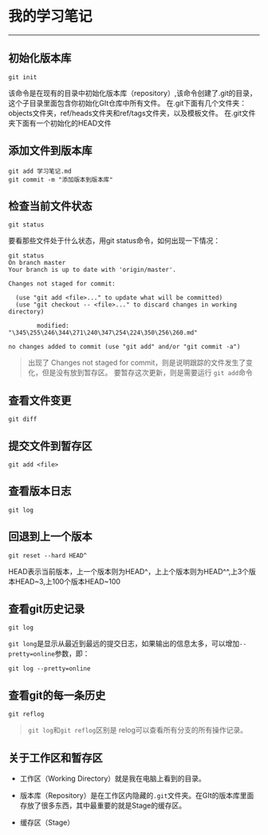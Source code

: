 # 我的学习笔记 #

---
## 初始化版本库 ##


```
git init
```

该命令是在现有的目录中初始化版本库（repository）,该命令创建了.git的目录，这个子目录里面包含你初始化GIt仓库中所有文件。
在.git下面有几个文件夹： objects文件夹，ref/heads文件夹和ref/tags文件夹，以及模板文件。
在.git文件夹下面有一个初始化的HEAD文件

## 添加文件到版本库 ##

```
git add 学习笔记.md
git commit -m "添加版本到版本库"
```


## 检查当前文件状态 ##
```
git status
```

要看那些文件处于什么状态，用git status命令，如何出现一下情况：
```
git status
On branch master
Your branch is up to date with 'origin/master'.

Changes not staged for commit:

  (use "git add <file>..." to update what will be committed)
  (use "git checkout -- <file>..." to discard changes in working directory)

        modified:   "\345\255\246\344\271\240\347\254\224\350\256\260.md"

no changes added to commit (use "git add" and/or "git commit -a")
```
> 出现了 Changes not staged for commit，则是说明跟踪的文件发生了变化，但是没有放到暂存区。
> 要暂存这次更新，则是需要运行 ```git add```命令


## 查看文件变更 ##
```shell
git diff
```


## 提交文件到暂存区 ##

```shell
git add <file>
```


## 查看版本日志 ##
```shell
git log
```


## 回退到上一个版本 ##

```shell
git reset --hard HEAD^
```

HEAD表示当前版本，上一个版本则为HEAD^，上上个版本则为HEAD^^,上3个版本HEAD\~3,上100个版本HEAD\~100

## 查看git历史记录 ##
```
git log
```

`git long`是显示从最近到最远的提交日志，如果输出的信息太多，可以增加`--pretty=online`参数，即：

```
git log --pretty=online
```

## 查看git的每一条历史

```
git reflog
```
> `git log`和`git reflog`区别是 relog可以查看所有分支的所有操作记录。

## 关于工作区和暂存区 ##
- 工作区（Working Directory）就是我在电脑上看到的目录。

- 版本库（Repository）是在工作区内隐藏的`.git`文件夹。在GIt的版本库里面存放了很多东西，其中最重要的就是Stage的缓存区。
-  缓存区（Stage）